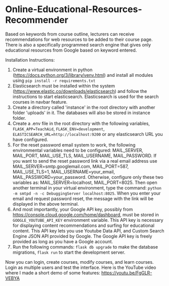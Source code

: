 # Online-Educational-Resources-Recommender
Based on keywords from course outline, lecturers can receive recommendations for web resources to be added to their course page.
There is also a specifically programmed search engine that gives only educational resources from Google based on keyword entered.

Installation Instructions:
1. Create a virtual environment in python (https://docs.python.org/3/library/venv.html) and install all modules using `pip install -r requirements.txt`
2. Elasticsearch must be installed within the system (https://www.elastic.co/downloads/elasticsearch) and follow the instructions to start elasticsearch. Elasticsearch is used for the search courses in navbar feature.
3. Create a directory called 'instance' in the root directory with another folder 'uploads' in it. The databases will also be stored in instance folder.
4. Create a .env file in the root directory with the following variables, `FLASK_APP=TeachAid`, `FLASK_ENV=development`, `ELASTICSEARCH_URL=http://localhost:9200` or any elasticsearch URL you have configured.
5. For the reset password email system to work, the following environmental variables need to be configured:
    MAIL_SERVER, MAIL_PORT, MAIL_USE_TLS, MAIL_USERNAME, MAIL_PASSWORD.
    If you want to send the reset password link via a real email address use MAIL_SERVER=smtp.googlemail.com, MAIL_PORT=587, MAIL_USE_TLS=1, MAIL_USERNAME=your_email, MAIL_PASSWORD=your_password. Otherwise, configure only these two variables as:
    MAIL_SERVER=localhost, MAIL_PORT=8025. Then open another terminal in your virtual environment, type the command: 
    `python -m smtpd -n -c DebuggingServer localhost:8025`.
    When you enter your email and request password reset, the message with the link will be displayed in the above terminal.
6. And most importantly, your Google API key, possibly from https://console.cloud.google.com/home/dashboard, must be stored in `GOOGLE_YOUTUBE_API_KEY` environment variable. This API key is necessary for displaying content recommendations and surfing for educational content. This API key lets you use Youtube Data API, and Custom Search Engine JSON API provided by Google. The Google API key is freely provided as long as you have a Google account.
7. Run the following commands:
    `flask db upgrade` to make the database migrations,
    `flask run` to start the development server.

Now you can login, create courses, modify courses, and learn courses. Login as multiple users and test the interface.
Here is the YouTube video where I made a short demo of some features: https://youtu.be/FgGLR-VEBYA

